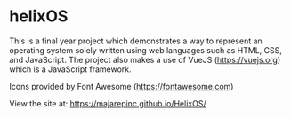 # helixOS
This is a final year project which demonstrates a way to represent an operating system solely written using web languages such as HTML, CSS, and JavaScript.
The project also makes a use of VueJS (https://vuejs.org) which is a JavaScript framework.

Icons provided by Font Awesome (https://fontawesome.com)

View the site at: https://majarepinc.github.io/HelixOS/
